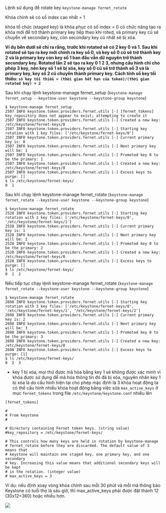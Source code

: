 Lệnh sử dụng để rotate key `keystone-manage fernet_rotate`

Khóa chính sẽ có số index cao nhất = 1

khóa tổ chức (staged key) là khóa phục có số index = 0 có chức năng tạo ra khóa mới để trở thành primary key tiếp theo khi roted, và  primary key cũ sẽ chuyển về secondary key, còn secondary key cũ nhất sẽ bị xóa.

**Ví dụ bên dưới sẽ chỉ ra rằng, trước khi rotated sẽ có 2 key 0 và 1. Sau khi rotated sẽ tạo ra key mới chính ra key số 0, và key số 0 cũ sẽ trở thành key 2 và là primary key còn key số 1 ban đầu vẫn dữ nguyên trở thành secondary key. Rotated lần 2 sẽ tạo ra key 0 1 2 3, nhưng cấu hình chỉ cho phép 3 key, nên key số 1 sẽ bị xóa, key số 0 cũ sẽ trở thành số 3 và là primary key, key số 2 cũ chuyển thành primary key. Cách tính số key tối thiểu: `số key tối thiểu = (thời gian hết hạn của token)/(thời gian rotated key) + 2`**

Sau khi chạy lệnh keystone-manage fernet_setup (`keystone-manage fernet_setup --keystone-user keystone --keystone-group keystone`)

```
$ keystone-manage fernet_setup
2507 INFO keystone.token.providers.fernet.utils [-] [fernet_tokens] key_repository does not appear to exist; attempting to create it
2507 INFO keystone.token.providers.fernet.utils [-] Created a new key: /etc/keystone/fernet-keys/0
2507 INFO keystone.token.providers.fernet.utils [-] Starting key rotation with 1 key files: ['/etc/keystone/fernet-keys/0']
2507 INFO keystone.token.providers.fernet.utils [-] Current primary key is: 0
2507 INFO keystone.token.providers.fernet.utils [-] Next primary key will be: 1
2507 INFO keystone.token.providers.fernet.utils [-] Promoted key 0 to be the primary: 1
2507 INFO keystone.token.providers.fernet.utils [-] Created a new key: /etc/keystone/fernet-keys/0
2507 INFO keystone.token.providers.fernet.utils [-] Excess keys to purge: []
$ ls /etc/keystone/fernet-keys/
0  1
```

Sau khi chạy lệnh keystone-manage fernet_rotate (`keystone-manage fernet_rotate --keystone-user keystone --keystone-group keystone`)

```
$ keystone-manage fernet_rotate
2528 INFO keystone.token.providers.fernet.utils [-] Starting key rotation with 2 key files: ['/etc/keystone/fernet-keys/0', '/etc/keystone/fernet-keys/1']
2528 INFO keystone.token.providers.fernet.utils [-] Current primary key is: 1
2528 INFO keystone.token.providers.fernet.utils [-] Next primary key will be: 2
2528 INFO keystone.token.providers.fernet.utils [-] Promoted key 0 to be the primary: 2
2528 INFO keystone.token.providers.fernet.utils [-] Created a new key: /etc/keystone/fernet-keys/0
2528 INFO keystone.token.providers.fernet.utils [-] Excess keys to purge: []
$ ls /etc/keystone/fernet-keys/
0  1  2
```


Nếu tiếp tục chạy lệnh keystone-manage fernet_rotate (`keystone-manage fernet_rotate --keystone-user keystone --keystone-group keystone`)
```
$ keystone-manage fernet_rotate
2698 INFO keystone.token.providers.fernet.utils [-] Starting key rotation with 3 key files: ['/etc/keystone/fernet-keys/0', '/etc/keystone/fernet-keys/1', '/etc/keystone/fernet-keys/2']
2698 INFO keystone.token.providers.fernet.utils [-] Current primary key is: 2
2698 INFO keystone.token.providers.fernet.utils [-] Next primary key will be: 3
2698 INFO keystone.token.providers.fernet.utils [-] Promoted key 0 to be the primary: 3
2698 INFO keystone.token.providers.fernet.utils [-] Created a new key: /etc/keystone/fernet-keys/0
2698 INFO keystone.token.providers.fernet.utils [-] Excess keys to purge: [1]
$ ls /etc/keystone/fernet-keys/
0  2  3
```

- key 1 bị xóa, mọi thứ được mã hóa bằng key 1 sẽ không được xác minh vì khóa được sử dụng để mã hóa thông tin đó đã bị xóa, nguyên nhân key 1 bị xóa là do cấu hình hiện tại cho phép mặc định là 3 khóa hoạt động ta có thể cấu hình nhiều khóa hoạt động bằng việc sửa `max_active_keys` ở mục `fernet_tokens` trong file `/etc/keystone/keystone.conf` nhiều lên 

```
[fernet_tokens]

#
# From keystone
#

# Directory containing Fernet token keys. (string value)
#key_repository = /etc/keystone/fernet-keys/

# This controls how many keys are held in rotation by keystone-manage
# fernet_rotate before they are discarded. The default value of 3 means that
# keystone will maintain one staged key, one primary key, and one secondary
# key. Increasing this value means that additional secondary keys will be kept
# in the rotation. (integer value)
# max_active_keys = 3
```

Ví dụ: nếu định xoay vòng khóa chính sau mỗi 30 phút và mỗi mã thông báo Keystone có tuổi thọ là sáu giờ, thì max_active_keys phải được đặt thành 12 (30x12=360) hoặc nhiều hơn.

<img src="http://i.imgur.com/kXZGhUZ.png">
